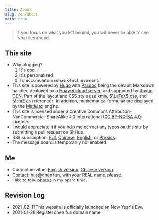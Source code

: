 ```yaml
---
title: About
slug: /en/about
math: true
---
```


> If you focus on what you left behind, you will never be able to see what lies ahead.

## This site

- Why blogging?
  1. It's cool.
  2. It's personalized.
  3. To accumulate a sense of achievement.
- This site is powered by [Hugo](https://gohugo.io/) with [Pandoc](https://pandoc.org/) being the default Markdown handler, deployed on a [Huawei cloud server](https://activity.huaweicloud.com/cps/recommendstore.html?fromacct=5e9a4441-a665-456a-b905-9ade780e0da0&utm_source=V1g3MDY4NTY=&utm_medium=cps&utm_campaign=201905), and supported by [Upyun CDN](https://console.upyun.com/register/?invite=SkO_nj9ld). Part of the layout and CSS style use [xmin](https://github.com/yihui/hugo-xmin), [$\LaTeX$.css](https://latex.now.sh/), and [MemE](https://github.com/reuixiy/hugo-theme-meme) as references. In addition, mathematical formulae are displayed by the [MathJax](https://www.mathjax.org/) engine. 
- This site is licensed under a Creative Commons Attribution-NonCommercial-ShareAlike 4.0 International ([CC BY-NC-SA 4.0](https://creativecommons.org/licenses/by-nc-sa/4.0/deed)) License.
- I would appreciate it if you help me correct any typos on this site by submitting a pull request on GitHub.
- RSS subscription: [Full](/index.xml), [Chinese](/cn/index.xml), [English](/en/index.xml), or [Physics](/phys/index.xml).
- The message board is temporarily not enabled.

## Me

- Curriculum vitae: [English version](/en/cv/), [Chinese version](/zh/cv/).
- Contact: [hua@chen.fun](mailto:hua@chen.fun), with your REAL name, please.
- I like to take [photos](https://500px.com/p/vcg-hahey?stats_source=search&stats_medium=photo_grid&view=photos) in my spare time.

## Revision Log

- 2021-02-11 This website is officially launched on New Year's Eve.
- 2021-01-28 Register chen.fun domain name.